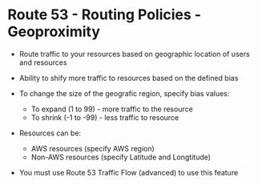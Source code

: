 # Route 53 - Routing Policies - Geoproximity

- Route traffic to your resources based on geographic location of users and resources
- Ability to shify more traffic to resources based on the defined bias
- To change the size of the geografic region, specify bias values:
    - To expand (1 to 99) - more traffic to the resource
    - To shrink (-1 to -99) - less traffic to resource

- Resources can be:
    - AWS resources (specify AWS region)
    - Non-AWS resources (specify Latitude and Longtitude)
- You must use Route 53 Traffic Flow (advanced) to use this feature


